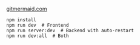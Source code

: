 [gitmermaid.com](https://www.gitmermaid.com)


```
npm install
npm run dev  # Frontend
npm run server:dev  # Backend with auto-restart
npm run dev:all  # Both
```
